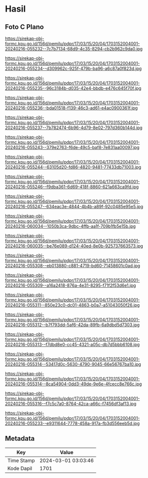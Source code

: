 # Hasil

## Foto C Plano

https://sirekap-obj-formc.kpu.go.id/156d/pemilu/pdpr/17/03/15/20/04/1703152004001-20240216-055232--7c7b7134-68d9-4c35-8294-cb2b962c9da0.jpg

https://sirekap-obj-formc.kpu.go.id/156d/pemilu/pdpr/17/03/15/20/04/1703152004001-20240216-055234--d309962c-925f-479b-ba96-a6c87a0f823d.jpg

https://sirekap-obj-formc.kpu.go.id/156d/pemilu/pdpr/17/03/15/20/04/1703152004001-20240216-055235--96c3184b-d035-42e4-bbdb-e476c645f70f.jpg

https://sirekap-obj-formc.kpu.go.id/156d/pemilu/pdpr/17/03/15/20/04/1703152004001-20240216-055236--bda01518-f139-46c3-ad61-e4ac0900361f.jpg

https://sirekap-obj-formc.kpu.go.id/156d/pemilu/pdpr/17/03/15/20/04/1703152004001-20240216-055237--7b782474-6b96-4d79-8e02-797d360b144d.jpg

https://sirekap-obj-formc.kpu.go.id/156d/pemilu/pdpr/17/03/15/20/04/1703152004001-20240216-055243--379e2763-f6de-49c5-baf8-7e831aa00097.jpg

https://sirekap-obj-formc.kpu.go.id/156d/pemilu/pdpr/17/03/15/20/04/1703152004001-20240216-055244--63105d20-fd86-4820-9481-77433db71003.jpg

https://sirekap-obj-formc.kpu.go.id/156d/pemilu/pdpr/17/03/15/20/04/1703152004001-20240216-055246--f9dba361-6d69-418f-8860-621a663ca9fd.jpg

https://sirekap-obj-formc.kpu.go.id/156d/pemilu/pdpr/17/03/15/20/04/1703152004001-20240216-055247--634eac3e-4844-4b4b-a89f-92c0485e95e5.jpg

https://sirekap-obj-formc.kpu.go.id/156d/pemilu/pdpr/17/03/15/20/04/1703152004001-20240216-060034--1050b3ca-9dbc-4ffb-aa1f-709b1fb5e15b.jpg

https://sirekap-obj-formc.kpu.go.id/156d/pemilu/pdpr/17/03/15/20/04/1703152004001-20240216-060035--be76e089-d124-40ed-8e0b-925737663573.jpg

https://sirekap-obj-formc.kpu.go.id/156d/pemilu/pdpr/17/03/15/20/04/1703152004001-20240216-055308--eb013880-c881-4719-bd60-71458601c0ad.jpg

https://sirekap-obj-formc.kpu.go.id/156d/pemilu/pdpr/17/03/15/20/04/1703152004001-20240216-055309--a16a2418-876a-4e31-8295-f71f2f53d6e1.jpg

https://sirekap-obj-formc.kpu.go.id/156d/pemilu/pdpr/17/03/15/20/04/1703152004001-20240216-055311--850e23c0-dc01-4863-b0a7-a51043050f26.jpg

https://sirekap-obj-formc.kpu.go.id/156d/pemilu/pdpr/17/03/15/20/04/1703152004001-20240216-055312--b7f793dd-5af6-42da-89fb-6a9dbd5d7303.jpg

https://sirekap-obj-formc.kpu.go.id/156d/pemilu/pdpr/17/03/15/20/04/1703152004001-20240216-055313--f7dbd8e0-cc45-4321-a05c-db7d5bbb6108.jpg

https://sirekap-obj-formc.kpu.go.id/156d/pemilu/pdpr/17/03/15/20/04/1703152004001-20240216-055314--53417d0c-5630-4790-9045-66e56767ba10.jpg

https://sirekap-obj-formc.kpu.go.id/156d/pemilu/pdpr/17/03/15/20/04/1703152004001-20240216-055314--8ca54904-0dd3-49de-9e6e-4fcecc8e766c.jpg

https://sirekap-obj-formc.kpu.go.id/156d/pemilu/pdpr/17/03/15/20/04/1703152004001-20240216-055316--f7c5c7a0-8764-42ca-a66c-f7456df3af13.jpg

https://sirekap-obj-formc.kpu.go.id/156d/pemilu/pdpr/17/03/15/20/04/1703152004001-20240216-055233--e9311644-7778-458a-917a-fb3d556eeb5d.jpg


## Metadata

| Key        | Value               |
| ---------- | ------------------- |
| Time Stamp | 2024-03-01 03:03:46 |
| Kode Dapil | 1701                |



